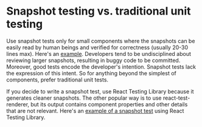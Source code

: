 # Snapshot testing vs. traditional unit testing

Use snapshot tests only for small components where the snapshots can be easily
read by human beings and verified for correctness (usually 20-30 lines max).
Here's an
[example](../src/components/AddressView/__snapshots__/AddressView.test.tsx.snap).
Developers tend to be undisciplined about reviewing larger snapshots, resulting
in buggy code to be committed. Moreover, good tests encode the developer's
intention. Snapshot tests lack the expression of this intent. So for anything
beyond the simplest of components, prefer traditional unit tests.

If you decide to write a snapshot test, use React Testing Library because it
generates cleaner snapshots. The other popular way is to use
react-test-renderer, but its output contains component properties and other
details that are not relevant. Here's an
[example of a snapshot test](../src/components/AddressView/AddressView.test.tsx)
using React Testing Library.
